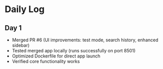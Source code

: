 # Daily Log

## Day 1
- Merged PR #6 (UI improvements: test mode, search history, enhanced sidebar)
- Tested merged app locally (runs successfully on port 8501)
- Optimized Dockerfile for direct app launch
- Verified core functionality works